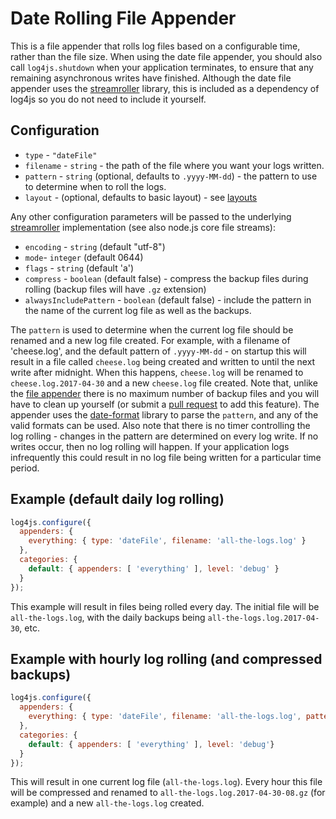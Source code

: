 # Date Rolling File Appender

This is a file appender that rolls log files based on a configurable time, rather than the file size. When using the date file appender, you should also call `log4js.shutdown` when your application terminates, to ensure that any remaining asynchronous writes have finished. Although the date file appender uses the [streamroller](https://github.com/nomiddlename/streamroller) library, this is included as a dependency of log4js so you do not need to include it yourself.

## Configuration

* `type` - `"dateFile"`
* `filename` - `string` - the path of the file where you want your logs written.
* `pattern` - `string` (optional, defaults to `.yyyy-MM-dd`) - the pattern to use to determine when to roll the logs.
* `layout` - (optional, defaults to basic layout) - see [layouts](layouts.md)

Any other configuration parameters will be passed to the underlying [streamroller](https://github.com/nomiddlename/streamroller) implementation (see also node.js core file streams):
* `encoding` - `string` (default "utf-8")
* `mode`- `integer` (default 0644)
* `flags` - `string` (default 'a')
* `compress` - `boolean` (default false) - compress the backup files during rolling (backup files will have `.gz` extension)
* `alwaysIncludePattern` - `boolean` (default false) - include the pattern in the name of the current log file as well as the backups.

The `pattern` is used to determine when the current log file should be renamed and a new log file created. For example, with a filename of 'cheese.log', and the default pattern of `.yyyy-MM-dd` - on startup this will result in a file called `cheese.log` being created and written to until the next write after midnight. When this happens, `cheese.log` will be renamed to `cheese.log.2017-04-30` and a new `cheese.log` file created. Note that, unlike the [file appender](file.md) there is no maximum number of backup files and you will have to clean up yourself (or submit a [pull request](contrib-guidelines.md) to add this feature). The appender uses the [date-format](https://github.com/nomiddlename/date-format) library to parse the `pattern`, and any of the valid formats can be used. Also note that there is no timer controlling the log rolling - changes in the pattern are determined on every log write. If no writes occur, then no log rolling will happen. If your application logs infrequently this could result in no log file being written for a particular time period.

## Example (default daily log rolling)

```javascript
log4js.configure({
  appenders: {
    everything: { type: 'dateFile', filename: 'all-the-logs.log' }
  },
  categories: {
    default: { appenders: [ 'everything' ], level: 'debug' }
  }
});
```

This example will result in files being rolled every day. The initial file will be `all-the-logs.log`, with the daily backups being `all-the-logs.log.2017-04-30`, etc.

## Example with hourly log rolling (and compressed backups)
```javascript
log4js.configure({
  appenders: {
    everything: { type: 'dateFile', filename: 'all-the-logs.log', pattern: '.yyyy-MM-dd-hh', compress: true }
  },
  categories: {
    default: { appenders: [ 'everything' ], level: 'debug'}
  }
});
```
This will result in one current log file (`all-the-logs.log`). Every hour this file will be compressed and renamed to `all-the-logs.log.2017-04-30-08.gz` (for example) and a new `all-the-logs.log` created.
